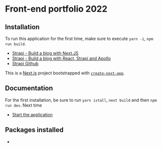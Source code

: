 # Front-end portfolio 2022

## Installation

To run this application for the first time, make sure to execute `yarn -i`, `npm run build`.

- [Strapi - Build a blog with Next.JS](https://strapi.io/blog/build-a-blog-with-next-react-js-strapi)
- [Strapi - Build a blog with React, Strapi and Apollo](https://strapi.io/blog/build-a-blog-with-react-strapi-and-apollo)
- [Strapi Github](https://github.com/vercel/next.js/tree/canary/examples/cms-strapi)

This is a [Next.js](https://nextjs.org/) project bootstrapped with [`create-next-app`](https://github.com/vercel/next.js/tree/canary/packages/create-next-app).

## Documentation

For the first installation, be sure to run `yarn istall`, `next build` and then `npm run dev`. Next time

- [Start the application](./documentation/NEXT-commands.md)

## Packages installed

- 


